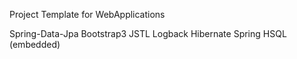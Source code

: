 Project Template for WebApplications

Spring-Data-Jpa
Bootstrap3
JSTL
Logback
Hibernate
Spring
HSQL (embedded)